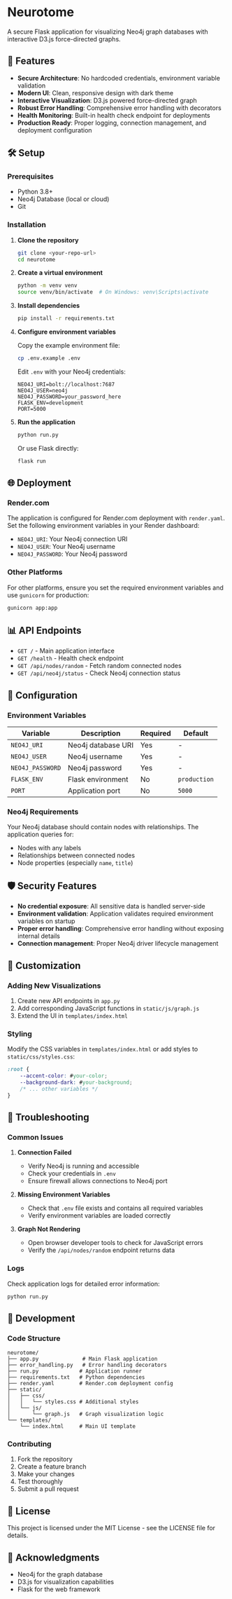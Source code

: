 # Neurotome

A secure Flask application for visualizing Neo4j graph databases with interactive D3.js force-directed graphs.

## 🚀 Features

- **Secure Architecture**: No hardcoded credentials, environment variable validation
- **Modern UI**: Clean, responsive design with dark theme
- **Interactive Visualization**: D3.js powered force-directed graph
- **Robust Error Handling**: Comprehensive error handling with decorators
- **Health Monitoring**: Built-in health check endpoint for deployments
- **Production Ready**: Proper logging, connection management, and deployment configuration

## 🛠️ Setup

### Prerequisites

- Python 3.8+
- Neo4j Database (local or cloud)
- Git

### Installation

1. **Clone the repository**
   ```bash
   git clone <your-repo-url>
   cd neurotome
   ```

2. **Create a virtual environment**
   ```bash
   python -m venv venv
   source venv/bin/activate  # On Windows: venv\Scripts\activate
   ```

3. **Install dependencies**
   ```bash
   pip install -r requirements.txt
   ```

4. **Configure environment variables**
   
   Copy the example environment file:
   ```bash
   cp .env.example .env
   ```
   
   Edit `.env` with your Neo4j credentials:
   ```env
   NEO4J_URI=bolt://localhost:7687
   NEO4J_USER=neo4j
   NEO4J_PASSWORD=your_password_here
   FLASK_ENV=development
   PORT=5000
   ```

5. **Run the application**
   ```bash
   python run.py
   ```

   Or use Flask directly:
   ```bash
   flask run
   ```

## 🌐 Deployment

### Render.com

The application is configured for Render.com deployment with `render.yaml`. Set the following environment variables in your Render dashboard:

- `NEO4J_URI`: Your Neo4j connection URI
- `NEO4J_USER`: Your Neo4j username  
- `NEO4J_PASSWORD`: Your Neo4j password

### Other Platforms

For other platforms, ensure you set the required environment variables and use `gunicorn` for production:

```bash
gunicorn app:app
```

## 📊 API Endpoints

- `GET /` - Main application interface
- `GET /health` - Health check endpoint
- `GET /api/nodes/random` - Fetch random connected nodes
- `GET /api/neo4j/status` - Check Neo4j connection status

## 🔧 Configuration

### Environment Variables

| Variable | Description | Required | Default |
|----------|-------------|----------|---------|
| `NEO4J_URI` | Neo4j database URI | Yes | - |
| `NEO4J_USER` | Neo4j username | Yes | - |
| `NEO4J_PASSWORD` | Neo4j password | Yes | - |
| `FLASK_ENV` | Flask environment | No | `production` |
| `PORT` | Application port | No | `5000` |

### Neo4j Requirements

Your Neo4j database should contain nodes with relationships. The application queries for:
- Nodes with any labels
- Relationships between connected nodes
- Node properties (especially `name`, `title`)

## 🛡️ Security Features

- **No credential exposure**: All sensitive data is handled server-side
- **Environment validation**: Application validates required environment variables on startup
- **Proper error handling**: Comprehensive error handling without exposing internal details
- **Connection management**: Proper Neo4j driver lifecycle management

## 🎨 Customization

### Adding New Visualizations

1. Create new API endpoints in `app.py`
2. Add corresponding JavaScript functions in `static/js/graph.js`
3. Extend the UI in `templates/index.html`

### Styling

Modify the CSS variables in `templates/index.html` or add styles to `static/css/styles.css`:

```css
:root {
    --accent-color: #your-color;
    --background-dark: #your-background;
    /* ... other variables */
}
```

## 🐛 Troubleshooting

### Common Issues

1. **Connection Failed**
   - Verify Neo4j is running and accessible
   - Check your credentials in `.env`
   - Ensure firewall allows connections to Neo4j port

2. **Missing Environment Variables**
   - Check that `.env` file exists and contains all required variables
   - Verify environment variables are loaded correctly

3. **Graph Not Rendering**
   - Open browser developer tools to check for JavaScript errors
   - Verify the `/api/nodes/random` endpoint returns data

### Logs

Check application logs for detailed error information:
```bash
python run.py
```

## 📝 Development

### Code Structure

```
neurotome/
├── app.py              # Main Flask application
├── error_handling.py   # Error handling decorators
├── run.py             # Application runner
├── requirements.txt   # Python dependencies
├── render.yaml        # Render.com deployment config
├── static/
│   ├── css/
│   │   └── styles.css # Additional styles
│   └── js/
│       └── graph.js   # Graph visualization logic
└── templates/
    └── index.html     # Main UI template
```

### Contributing

1. Fork the repository
2. Create a feature branch
3. Make your changes
4. Test thoroughly
5. Submit a pull request

## 📄 License

This project is licensed under the MIT License - see the LICENSE file for details.

## 🙏 Acknowledgments

- Neo4j for the graph database
- D3.js for visualization capabilities
- Flask for the web framework
